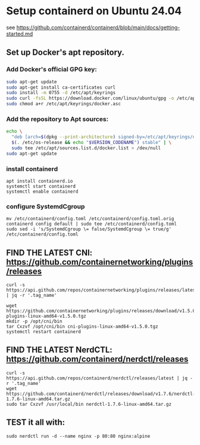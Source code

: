 # Setup containerd on Ubuntu 24.04 

see https://github.com/containerd/containerd/blob/main/docs/getting-started.md

## Set up Docker's apt repository.

### Add Docker's official GPG key:

```bash
sudo apt-get update
sudo apt-get install ca-certificates curl
sudo install -m 0755 -d /etc/apt/keyrings
sudo curl -fsSL https://download.docker.com/linux/ubuntu/gpg -o /etc/apt/keyrings/docker.asc
sudo chmod a+r /etc/apt/keyrings/docker.asc
```

### Add the repository to Apt sources:

```bash
echo \
  "deb [arch=$(dpkg --print-architecture) signed-by=/etc/apt/keyrings/docker.asc] https://download.docker.com/linux/ubuntu \
  $(. /etc/os-release && echo "$VERSION_CODENAME") stable" | \
  sudo tee /etc/apt/sources.list.d/docker.list > /dev/null
sudo apt-get update
```

### install containerd

    apt install containerd.io
    systemctl start containerd
    systemctl enable containerd

### configure SystemdCgroup

    mv /etc/containerd/config.toml /etc/containerd/config.toml.orig
    containerd config default | sudo tee /etc/containerd/config.toml
    sudo sed -i 's/SystemdCgroup \= false/SystemdCgroup \= true/g' /etc/containerd/config.toml




## FIND THE LATEST CNI: https://github.com/containernetworking/plugins/releases

    curl -s https://api.github.com/repos/containernetworking/plugins/releases/latest | jq -r '.tag_name'
    
    wget https://github.com/containernetworking/plugins/releases/download/v1.5.0/cni-plugins-linux-amd64-v1.5.0.tgz
    mkdir -p /opt/cni/bin
    tar Cxzvf /opt/cni/bin cni-plugins-linux-amd64-v1.5.0.tgz
    systemctl restart containerd


## FIND THE LATEST NerdCTL: https://github.com/containerd/nerdctl/releases

    curl -s https://api.github.com/repos/containerd/nerdctl/releases/latest | jq -r '.tag_name'
    wget https://github.com/containerd/nerdctl/releases/download/v1.7.6/nerdctl-1.7.6-linux-amd64.tar.gz
    sudo tar Cxzvf /usr/local/bin nerdctl-1.7.6-linux-amd64.tar.gz



## TEST it all with:

    sudo nerdctl run -d --name nginx -p 80:80 nginx:alpine

